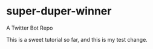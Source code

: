 # super-duper-winner
A Twitter Bot Repo

This is a sweet tutorial so far, and this is my test change.